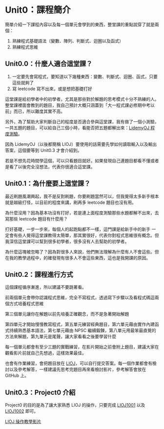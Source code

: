 # Unit0：課程簡介

簡單介紹一下課程內容以及每一個單元會學到的東西，整堂課的重點說穿了就是兩個：

1. 熟練程式基礎語法（變數、陣列、判斷式、迴圈以及函式）
2. 熟練程式思維

## Unit0.0：什麼人適合這堂課？

1. 一定要先會寫程式，要知道以下幾種東西：變數、判斷式、迴圈、函式，只要這些就夠了
2. 寫 leetcode 寫不出來，或是想把基礎打好

這堂課是給初學者中的初學者，尤其是那些對於解題的思考模式十分不熟練的人。整堂課裡面會教到的題目，我自己預計大概只涵蓋到「大一程式課必修期中考以前」而已，所以難度其實不高。

另外，為了幫助大家判斷自己的程度是否適合參與這堂課，我有做了一個小測驗，一共五題的題目，可以給自己三個小時，看能否把五題都解出來：[LidemyOJ 程度測驗](https://oj.lidemy.com/problem?tag=%E7%A8%8B%E5%BA%A6%E6%B8%AC%E9%A9%97&page=1)。

因為 LidemyOJ（以後都簡稱 LIOJ）要使用的話需要先學如何讀取輸入以及輸出答案，這個要等到 Unit0.3 才會介紹到。

若是不想先花時間學這個，可以只看題目就好。如果發現自己連題目都看不懂或者是看了以後完全沒想法，代表你很適合這堂課。

## Unit0.1：為什麼要上這堂課？

最近刷題風潮興起，我不是反對刷題，你要刷題當然可以，但我覺得太多新手根本就是越級打怪，以目前的程度來講，刷再多 leetcode 題目也沒有用。

為什麼沒用？因為基本功沒有打好，若是連上面程度測驗那些水題都解不出來，去寫那些 leetcode 題目有什麼用？

打好基礎，一步一步來，每個人的起跑點都不一樣，這門課是給新手中的新手
一定會有些人覺得這堂課教得太簡單，那其實很好，代表你對程式思維很有概念。但我深信這堂課可以幫到很多初學者，很多沒有人去幫助的初學者。

為什麼這塊被忽略了？因為對很多人來說，他們無法理解為什麼有人不會這些。但在我的教學過程中，的確發現有很多人不會這些東西，這也是我開課的原因。

## Unit0.2：課程進行方式

這個課程循序漸進，所以建議不要跳著看。

前兩個單元會帶你認識程式思維，完全不寫程式，透過寫下步驟以及看程式碼這兩個方式培養程式思維

第三個單元讓你在解題以前先培養正確觀念，而不是急著開始解題

第四單元才開始慢慢教寫程式，第五單元練習經典題目，第六單元藉由實作內建函式持續熟悉基本語法，第七單元藉由 NPSC 繼續鍛鍊，第八單元用最笨最直覺的方法來解題，第九單元是尾聲，讓大家看看之後要學習什麼

每一個單元都會有至少三題的實戰練習，在影片開始之前會附上題目，建議大家在觀看影片前就自己先想過，這樣效果最佳。

也會有作業練習，會把題目放在 [LIOJ](https://oj.lidemy.com/problem)，可以自行提交答案。每一個作業都會有檢討以及參考解答，一樣建議先思考完題目再來看檢討影片，參考解答會放在 GitHub 上。

## Unit0.3：Project0 介紹

Project0 的目的是為了讓大家熟悉 LIOJ 的操作，只要完成 [LIOJ1001](https://oj.lidemy.com/problem/1001) 以及[LIOJ1002](https://oj.lidemy.com/problem/1002) 即可。

[LIOJ 操作教學影片](https://www.youtube.com/watch?v=v7zv1ixaO3M)

